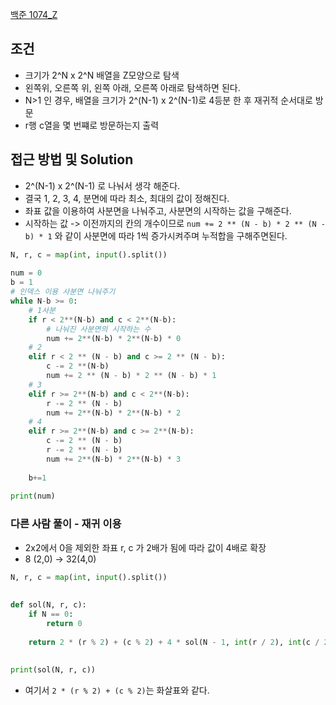[백준 1074_Z](https://www.acmicpc.net/problem/1074)

## 조건
- 크기가 2^N x 2^N 배열을 Z모양으로 탐색
- 왼쪽위, 오른쪽 위, 왼쪽 아래, 오른쪽 아래로 탐색하면 된다.
- N>1 인 경우, 배열을 크기가 2^(N-1) x 2^(N-1)로 4등분 한 후 재귀적 순서대로 방문
- r행 c열을 몇 번쨰로 방문하는지 출력



## 접근 방법 및 Solution
- 2^(N-1) x 2^(N-1) 로 나눠서 생각 해준다.
- 결국 1, 2, 3, 4, 분면에 따라 최소, 최대의 값이 정해진다.
- 좌표 값을 이용하여 사분면을 나눠주고, 사분면의 시작하는 값을 구해준다.
- 시작하는 값 -> 이전까지의 칸의 개수이므로 `num += 2 ** (N - b) * 2 ** (N - b) * 1` 와 같이 사분면에 따라 1씩 증가시켜주며 누적합을 구해주면된다.


```python
N, r, c = map(int, input().split())  
  
num = 0  
b = 1  
# 인덱스 이용 사분면 나눠주기  
while N-b >= 0:  
    # 1사분  
    if r < 2**(N-b) and c < 2**(N-b):  
        # 나눠진 사분면의 시작하는 수  
        num += 2**(N-b) * 2**(N-b) * 0  
    # 2  
    elif r < 2 ** (N - b) and c >= 2 ** (N - b):  
        c -= 2 **(N-b)  
        num += 2 ** (N - b) * 2 ** (N - b) * 1  
    # 3  
    elif r >= 2**(N-b) and c < 2**(N-b):  
        r -= 2 ** (N - b)  
        num += 2**(N-b) * 2**(N-b) * 2  
    # 4  
    elif r >= 2**(N-b) and c >= 2**(N-b):  
        c -= 2 ** (N - b)  
        r -= 2 ** (N - b)  
        num += 2**(N-b) * 2**(N-b) * 3  
  
    b+=1  
  
print(num)
```



### 다른 사람 풀이 - 재귀 이용

- 2x2에서 0을 제외한 좌표 r, c 가 2배가 됨에 따라 값이 4배로 확장
- 8 (2,0) -> 32(4,0)

```python
N, r, c = map(int, input().split())  
  
  
def sol(N, r, c):  
    if N == 0:  
        return 0  
  
    return 2 * (r % 2) + (c % 2) + 4 * sol(N - 1, int(r / 2), int(c / 2))  
  
  
print(sol(N, r, c))
```


- 여기서 `2 * (r % 2) + (c % 2)`는 화살표와 같다.